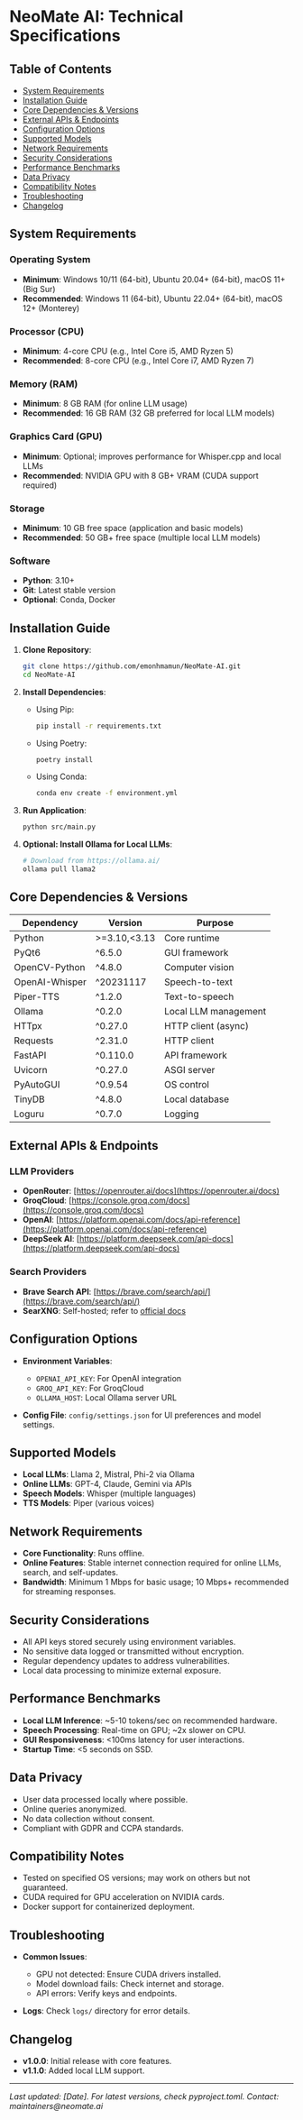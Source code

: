 # NeoMate AI: Technical Specifications

## Table of Contents

- [System Requirements](#system-requirements)
- [Installation Guide](#installation-guide)
- [Core Dependencies & Versions](#core-dependencies--versions)
- [External APIs & Endpoints](#external-apis--endpoints)
- [Configuration Options](#configuration-options)
- [Supported Models](#supported-models)
- [Network Requirements](#network-requirements)
- [Security Considerations](#security-considerations)
- [Performance Benchmarks](#performance-benchmarks)
- [Data Privacy](#data-privacy)
- [Compatibility Notes](#compatibility-notes)
- [Troubleshooting](#troubleshooting)
- [Changelog](#changelog)

## System Requirements

### Operating System

- **Minimum**: Windows 10/11 (64-bit), Ubuntu 20.04+ (64-bit), macOS 11+ (Big Sur)
- **Recommended**: Windows 11 (64-bit), Ubuntu 22.04+ (64-bit), macOS 12+ (Monterey)

### Processor (CPU)

- **Minimum**: 4-core CPU (e.g., Intel Core i5, AMD Ryzen 5)
- **Recommended**: 8-core CPU (e.g., Intel Core i7, AMD Ryzen 7)

### Memory (RAM)

- **Minimum**: 8 GB RAM (for online LLM usage)
- **Recommended**: 16 GB RAM (32 GB preferred for local LLM models)

### Graphics Card (GPU)

- **Minimum**: Optional; improves performance for Whisper.cpp and local LLMs
- **Recommended**: NVIDIA GPU with 8 GB+ VRAM (CUDA support required)

### Storage

- **Minimum**: 10 GB free space (application and basic models)
- **Recommended**: 50 GB+ free space (multiple local LLM models)

### Software

- **Python**: 3.10+
- **Git**: Latest stable version
- **Optional**: Conda, Docker

## Installation Guide

1. **Clone Repository**:

   ```bash
   git clone https://github.com/emonhmamun/NeoMate-AI.git
   cd NeoMate-AI
   ```

2. **Install Dependencies**:

   - Using Pip:
     ```bash
     pip install -r requirements.txt
     ```
   - Using Poetry:
     ```bash
     poetry install
     ```
   - Using Conda:
     ```bash
     conda env create -f environment.yml
     ```

3. **Run Application**:

   ```bash
   python src/main.py
   ```

4. **Optional: Install Ollama for Local LLMs**:
   ```bash
   # Download from https://ollama.ai/
   ollama pull llama2
   ```

## Core Dependencies & Versions

| Dependency     | Version      | Purpose              |
| -------------- | ------------ | -------------------- |
| Python         | >=3.10,<3.13 | Core runtime         |
| PyQt6          | ^6.5.0       | GUI framework        |
| OpenCV-Python  | ^4.8.0       | Computer vision      |
| OpenAI-Whisper | ^20231117    | Speech-to-text       |
| Piper-TTS      | ^1.2.0       | Text-to-speech       |
| Ollama         | ^0.2.0       | Local LLM management |
| HTTpx          | ^0.27.0      | HTTP client (async)  |
| Requests       | ^2.31.0      | HTTP client          |
| FastAPI        | ^0.110.0     | API framework        |
| Uvicorn        | ^0.27.0      | ASGI server          |
| PyAutoGUI      | ^0.9.54      | OS control           |
| TinyDB         | ^4.8.0       | Local database       |
| Loguru         | ^0.7.0       | Logging              |

## External APIs & Endpoints

### LLM Providers

- **OpenRouter**: [https://openrouter.ai/docs](https://openrouter.ai/docs)
- **GroqCloud**: [https://console.groq.com/docs](https://console.groq.com/docs)
- **OpenAI**: [https://platform.openai.com/docs/api-reference](https://platform.openai.com/docs/api-reference)
- **DeepSeek AI**: [https://platform.deepseek.com/api-docs](https://platform.deepseek.com/api-docs)

### Search Providers

- **Brave Search API**: [https://brave.com/search/api/](https://brave.com/search/api/)
- **SearXNG**: Self-hosted; refer to [official docs](https://docs.searxng.org/)

## Configuration Options

- **Environment Variables**:

  - `OPENAI_API_KEY`: For OpenAI integration
  - `GROQ_API_KEY`: For GroqCloud
  - `OLLAMA_HOST`: Local Ollama server URL

- **Config File**: `config/settings.json` for UI preferences and model settings.

## Supported Models

- **Local LLMs**: Llama 2, Mistral, Phi-2 via Ollama
- **Online LLMs**: GPT-4, Claude, Gemini via APIs
- **Speech Models**: Whisper (multiple languages)
- **TTS Models**: Piper (various voices)

## Network Requirements

- **Core Functionality**: Runs offline.
- **Online Features**: Stable internet connection required for online LLMs, search, and self-updates.
- **Bandwidth**: Minimum 1 Mbps for basic usage; 10 Mbps+ recommended for streaming responses.

## Security Considerations

- All API keys stored securely using environment variables.
- No sensitive data logged or transmitted without encryption.
- Regular dependency updates to address vulnerabilities.
- Local data processing to minimize external exposure.

## Performance Benchmarks

- **Local LLM Inference**: ~5-10 tokens/sec on recommended hardware.
- **Speech Processing**: Real-time on GPU; ~2x slower on CPU.
- **GUI Responsiveness**: <100ms latency for user interactions.
- **Startup Time**: <5 seconds on SSD.

## Data Privacy

- User data processed locally where possible.
- Online queries anonymized.
- No data collection without consent.
- Compliant with GDPR and CCPA standards.

## Compatibility Notes

- Tested on specified OS versions; may work on others but not guaranteed.
- CUDA required for GPU acceleration on NVIDIA cards.
- Docker support for containerized deployment.

## Troubleshooting

- **Common Issues**:

  - GPU not detected: Ensure CUDA drivers installed.
  - Model download fails: Check internet and storage.
  - API errors: Verify keys and endpoints.

- **Logs**: Check `logs/` directory for error details.

## Changelog

- **v1.0.0**: Initial release with core features.
- **v1.1.0**: Added local LLM support.

---

_Last updated: [Date]. For latest versions, check pyproject.toml. Contact: maintainers@neomate.ai_
